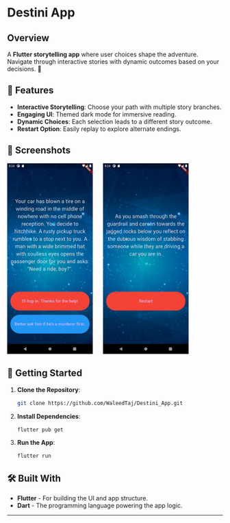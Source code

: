 # **Destini App**

## **Overview**

A **Flutter storytelling app** where user choices shape the adventure. Navigate through interactive stories with dynamic outcomes based on your decisions. 🚀

## **📱 Features**

- **Interactive Storytelling**: Choose your path with multiple story branches.
- **Engaging UI**: Themed dark mode for immersive reading.
- **Dynamic Choices**: Each selection leads to a different story outcome.
- **Restart Option**: Easily replay to explore alternate endings.

## **📸 Screenshots**

<img src="https://github.com/WaleedTaj/Destini_App/blob/master/images/Screenshot1.png" width="200" style="margin-right: 20px;"/> <img src="https://github.com/WaleedTaj/Destini_App/blob/master/images/Screenshot2.png" width="200"/> 

## **🚀 Getting Started**

1. **Clone the Repository**:
   ```bash
   git clone https://github.com/WaleedTaj/Destini_App.git
   ```
2. **Install Dependencies**:
   ```bash
   flutter pub get
   ```
3. **Run the App**:
   ```bash
   flutter run
   ```

## **🛠️ Built With**

- **Flutter** - For building the UI and app structure.
- **Dart** - The programming language powering the app logic.

---

